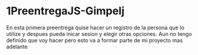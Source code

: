 # 1PreentregaJS-Gimpelj
En esta primera preentrega quise hacer un registro de la persona que lo utilize y despues pueda inicar sesion y elegir otras opciones.
Aun no tengo definido que voy hacer pero esto va a formar parte de mi proyecto mas adelante
